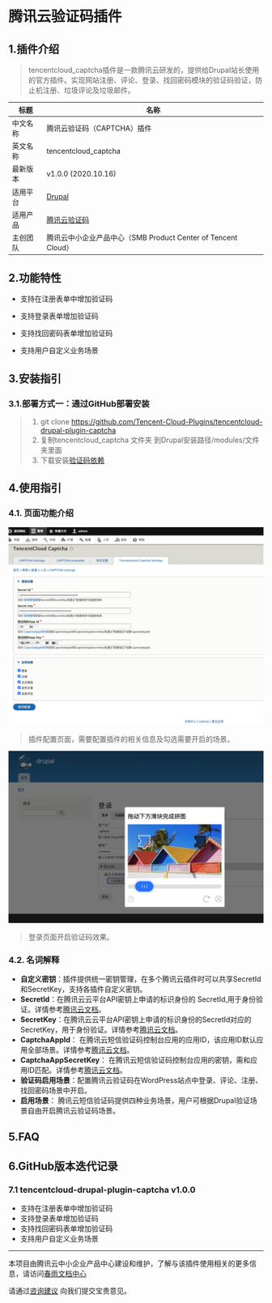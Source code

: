 # 腾讯云验证码插件

## 1.插件介绍

> tencentcloud_captcha插件是一款腾讯云研发的，提供给Drupal站长使用的官方插件。实现网站注册、评论、登录、找回密码模块的验证码验证，防止机注册、垃圾评论及垃圾邮件。

| 标题       | 名称                                                         |
| ---------- | ------------------------------------------------------------ |
| 中文名称   | 腾讯云验证码（CAPTCHA）插件                                  |
| 英文名称   | tencentcloud_captcha                                         |
| 最新版本   | v1.0.0 (2020.10.16)                                          |
| 适用平台   | [Drupal](https://www.drupal.org/)                          |
| 适用产品   | [腾讯云验证码](https://cloud.tencent.com/document/product/1110/36334) |
| 主创团队   | 腾讯云中小企业产品中心（SMB Product Center of Tencent Cloud） |



## 2.功能特性

- 支持在注册表单中增加验证码

- 支持登录表单增加验证码

- 支持找回密码表单增加验证码

- 支持用户自定义业务场景
  

## 3.安装指引

### 3.1.部署方式一：通过GitHub部署安装

> 1. git clone https://github.com/Tencent-Cloud-Plugins/tencentcloud-drupal-plugin-captcha
> 2. 复制tencentcloud_captcha 文件夹 到Drupal安装路径/modules/文件夹里面
> 3. 下载安装[验证码依赖](https://www.drupal.org/project/captcha)


## 4.使用指引

### 4.1. 页面功能介绍

![](./images/captcha1.png)

> 插件配置页面，需要配置插件的相关信息及勾选需要开启的场景。

![](./images/captcha2.png)

> 登录页面开启验证码效果。



### 4.2. 名词解释

- **自定义密钥**：插件提供统一密钥管理，在多个腾讯云插件时可以共享SecretId和SecretKey，支持各插件自定义密钥。
- **SecretId**：在腾讯云云平台API密钥上申请的标识身份的 SecretId,用于身份验证。详情参考[腾讯云文档](https://cloud.tencent.com/document/product)。
- **SecretKey**：在腾讯云云平台API密钥上申请的标识身份的SecretId对应的SecretKey，用于身份验证。详情参考[腾讯云文档](https://cloud.tencent.com/document/product)。
- **CaptchaAppId**： 在腾讯云短信验证码控制台应用的应用ID，该应用ID默认应用全部场景。详情参考[腾讯云文档](https://cloud.tencent.com/document/product)。
- **CaptchaAppSecretKey**： 在腾讯云短信验证码控制台应用的密钥，需和应用ID匹配。详情参考[腾讯云文档](https://cloud.tencent.com/document/product)。
- **验证码启用场景**：配置腾讯云验证码在WordPress站点中登录、评论、注册、找回密码场景中开启。
- **启用场景**： 腾讯云短信验证码提供四种业务场景，用户可根据Drupal验证场景自由开启腾讯云验证码场景。


## 5.FAQ



## 6.GitHub版本迭代记录

### 7.1 tencentcloud-drupal-plugin-captcha v1.0.0

- 支持在注册表单中增加验证码  
- 支持登录表单增加验证码
- 支持找回密码表单增加验证码
- 支持用户自定义业务场景
---

本项目由腾讯云中小企业产品中心建设和维护，了解与该插件使用相关的更多信息，请访问[春雨文档中心](https://openapp.qq.com/docs/Drupal/captcha.html) 

请通过[咨询建议](https://da.do/y0rp) 向我们提交宝贵意见。